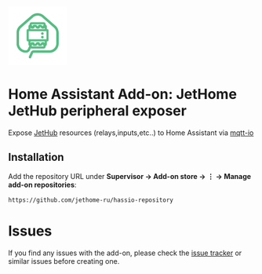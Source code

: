 ![alt text][logo]

# Home Assistant Add-on: JetHome JetHub peripheral exposer

Expose [JetHub](http://jethome.ru) resources (relays,inputs,etc..) to
Home Assistant via [mqtt-io](https://github.com/flyte/mqtt-io)

## Installation

Add the repository URL under **Supervisor → Add-on store → ⋮ → Manage add-on repositories**:

    https://github.com/jethome-ru/hassio-repository

# Issues

If you find any issues with the add-on, please check the
[issue tracker](https://github.com/jethome-ru/hassio-addon-jethub-mqtt-io/issues)
or similar issues before creating one.

[logo]: hassio-addon-jethub-mqtt-io/logo.png "JetHub mqtt-io"
